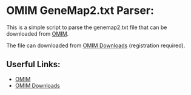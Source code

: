 OMIM GeneMap2.txt Parser:
=========================

This is a simple script to parse the genemap2.txt file that can be downloaded from
[OMIM](https://omim.org/).

The file can downloaded from [OMIM Downloads](https://omim.org/downloads)
(registration required).


Userful Links:
--------------

- [OMIM](https://omim.org/)
- [OMIM Downloads](https://omim.org/downloads)
